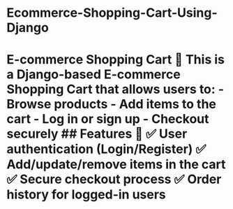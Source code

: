 # Ecommerce-Shopping-Cart-Using-Django
# E-commerce Shopping Cart 🛒  This is a **Django-based E-commerce Shopping Cart** that allows users to: - Browse products - Add items to the cart - Log in or sign up - Checkout securely  ## Features 🚀 ✅ User authentication (Login/Register)   ✅ Add/update/remove items in the cart   ✅ Secure checkout process   ✅ Order history for logged-in users  
